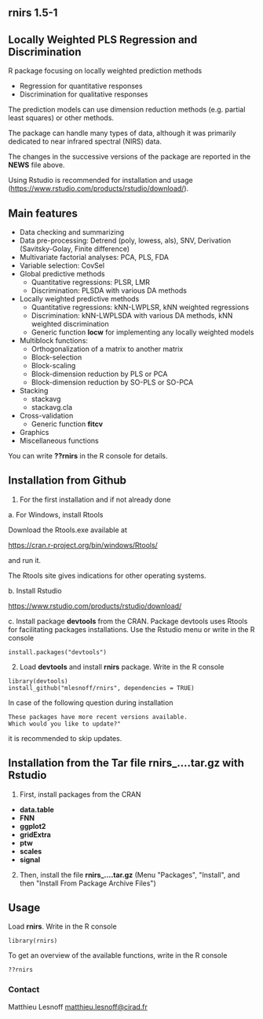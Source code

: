## rnirs 1.5-1
## Locally Weighted PLS Regression and Discrimination

R package focusing on locally weighted prediction methods

- Regression for quantitative responses
- Discrimination for qualitative responses 

The prediction models can use dimension reduction methods (e.g. partial least squares) or other methods.

The package can handle many types of data, although it was primarily dedicated to near infrared spectral (NIRS) data.

The changes in the successive versions of the package are reported in the **NEWS** file above.

Using Rstudio is recommended for installation and usage (https://www.rstudio.com/products/rstudio/download/).

## Main features 

* Data checking and summarizing
* Data pre-processing: Detrend (poly, lowess, als), SNV, Derivation (Savitsky-Golay, Finite difference)
* Multivariate factorial analyses: PCA, PLS, FDA
* Variable selection: CovSel
* Global predictive methods
    - Quantitative regressions: PLSR, LMR
    - Discrimination: PLSDA with various DA methods
* Locally weighted predictive methods
    - Quantitative regressions: kNN-LWPLSR, kNN weighted regressions
    - Discrimination: kNN-LWPLSDA with various DA methods, kNN weighted discrimination
    - Generic function **locw** for implementing any locally weighted models
* Multiblock functions:
    - Orthogonalization of a matrix to another matrix
    - Block-selection
    - Block-scaling
    - Block-dimension reduction by PLS or PCA
    - Block-dimension reduction by SO-PLS or SO-PCA
* Stacking
    - stackavg
    - stackavg.cla
* Cross-validation
    - Generic function **fitcv**
* Graphics
* Miscellaneous functions

You can write **??rnirs** in the R console for details.

## Installation from Github

1. For the first installation and if not already done

a. For Windows, install Rtools

Download the Rtools.exe available at

https://cran.r-project.org/bin/windows/Rtools/

and run it.

The Rtools site gives indications for other operating systems. 

b. Install Rstudio

https://www.rstudio.com/products/rstudio/download/

c. Install package **devtools**  from the CRAN. Package devtools uses Rtools for facilitating packages installations. Use the Rstudio menu or write in the R console

```{r}
install.packages("devtools")
```
2. Load **devtools** and install **rnirs** package. Write in the R console

```{r}
library(devtools)
install_github("mlesnoff/rnirs", dependencies = TRUE)
```

In case of the following question during installation
```{r}
These packages have more recent versions available.
Which would you like to update?"
```
it is recommended to skip updates.

## Installation from the Tar file rnirs_....tar.gz with Rstudio

1. First, install packages from the CRAN

- **data.table**
- **FNN**
- **ggplot2**
- **gridExtra** 
- **ptw**
- **scales**
- **signal**

2. Then, install the file **rnirs_....tar.gz** (Menu "Packages", "Install", and then "Install From Package Archive Files")

## Usage

Load **rnirs**. Write in the R console

```{r}
library(rnirs)
```
To get an overview of the available functions, write in the R console

```{r}
??rnirs
```
### Contact

Matthieu Lesnoff
matthieu.lesnoff@cirad.fr

